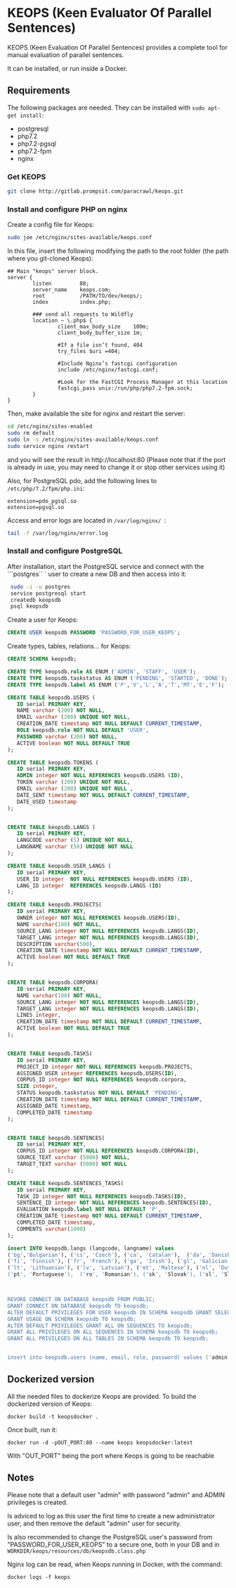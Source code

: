 # KEOPS (Keen Evaluator Of Parallel Sentences)

KEOPS (Keen Evaluation Of Parallel Sentences) provides a complete tool for manual evaluation of parallel sentences.

It can be installed, or run inside a Docker.

## Requirements ##

The following packages are needed.  They can be installed with ```sudo apt-get install```:

* postgresql
* php7.2
* php7.2-pgsql
* php7.2-fpm 
* nginx

### Get KEOPS ###

```bash
git clone http://gitlab.prompsit.com/paracrawl/keops.git
```

### Install and configure PHP on nginx ###

Create a config file for Keops:

```bash
sudo joe /etc/nginx/sites-available/keops.conf
```

In this file, insert the following modifying the path to the root folder
(the path where you git-cloned Keops):

```
## Main "keops" server block.
server {
        listen         80;
        server_name    keops.com;
        root           /PATH/TO/dev/keops/;
        index          index.php;

        ### send all requests to Wildfly
        location ~ \.php$ {
                client_max_body_size    100m;
                client_body_buffer_size 1m;

                #If a file isn’t found, 404
                try_files $uri =404; 

                #Include Nginx’s fastcgi configuration
                include /etc/nginx/fastcgi.conf;

                #Look for the FastCGI Process Manager at this location 
                fastcgi_pass unix:/run/php/php7.2-fpm.sock;
        }
}

 ```
 
 Then, make available the site for nginx and restart the server:

```bash
cd /etc/nginx/sites-enabled
sudo rm default
sudo ln -s /etc/nginx/sites-available/keops.conf
sudo service nginx restart
```

and you will see the result in http://localhost:80
(Please note that if the port is already in use, you may need to change it or stop other services using it)

Also, for PostgreSQL pdo, add the following lines to ``` /etc/php/7.2/fpm/php.ini ```:

```
extension=pdo_pgsql.so
extension=pgsql.so
```

Access and error logs are located in ```/var/log/nginx/ ```:

```bash
tail -f /var/log/nginx/error.log
```

### Install and configure PostgreSQL ###

After installation,  start the PostgreSQL service and connect with the ```postgres`` ` user to create a new DB and then access into it:

```bash
 sudo -i -u postgres
 service postgresql start
 createdb keopsdb
 psql keopsdb
 ```
 
 Create a user for Keops:
 
 ```sql
 CREATE USER keopsdb PASSWORD 'PASSWORD_FOR_USER_KEOPS';
 ```
 
 Create types, tables, relations... for Keops:
 
 ```sql
CREATE SCHEMA keopsdb;

CREATE TYPE keopsdb.role AS ENUM ('ADMIN', 'STAFF', 'USER');
CREATE TYPE keopsdb.taskstatus AS ENUM ('PENDING', 'STARTED', 'DONE');
CREATE TYPE keopsdb.label AS ENUM ('P','V','L','A','T','MT','E','F');

CREATE TABLE keopsdb.USERS (
    ID serial PRIMARY KEY,
    NAME varchar (200) NOT NULL,
    EMAIL varchar (200) UNIQUE NOT NULL,
    CREATION_DATE timestamp NOT NULL DEFAULT CURRENT_TIMESTAMP,
    ROLE keopsdb.role NOT NULL DEFAULT 'USER',
    PASSWORD varchar (200) NOT NULL,
    ACTIVE boolean NOT NULL DEFAULT TRUE
 );

CREATE TABLE keopsdb.TOKENS (
    ID serial PRIMARY KEY,
    ADMIN integer NOT NULL REFERENCES keopsdb.USERS (ID),
    TOKEN varchar (200) UNIQUE NOT NULL,
    EMAIL varchar (200) UNIQUE NOT NULL ,
    DATE_SENT timestamp NOT NULL DEFAULT CURRENT_TIMESTAMP,
    DATE_USED timestamp
);


CREATE TABLE keopsdb.LANGS (
    ID serial PRIMARY KEY,
    LANGCODE varchar (5) UNIQUE NOT NULL,
    LANGNAME varchar (50) UNIQUE NOT NULL
);

CREATE TABLE keopsdb.USER_LANGS (
    ID serial PRIMARY KEY,
    USER_ID integer  NOT NULL REFERENCES keopsdb.USERS (ID),
    LANG_ID integer  REFERENCES keopsdb.LANGS (ID)
);

CREATE TABLE keopsdb.PROJECTS(
    ID serial PRIMARY KEY,
    OWNER integer NOT NULL REFERENCES keopsdb.USERS(ID),
    NAME varchar(100) NOT NULL,
    SOURCE_LANG integer NOT NULL REFERENCES keopsdb.LANGS(ID),
    TARGET_LANG integer NOT NULL REFERENCES keopsdb.LANGS(ID),
    DESCRIPTION varchar(500),
    CREATION_DATE timestamp NOT NULL DEFAULT CURRENT_TIMESTAMP,
    ACTIVE boolean NOT NULL DEFAULT TRUE
);


CREATE TABLE keopsdb.CORPORA(
    ID serial PRIMARY KEY,
    NAME varchar(100) NOT NULL,
    SOURCE_LANG integer NOT NULL REFERENCES keopsdb.LANGS(ID),
    TARGET_LANG integer NOT NULL REFERENCES keopsdb.LANGS(ID),
    LINES integer,
    CREATION_DATE timestamp NOT NULL DEFAULT CURRENT_TIMESTAMP,
    ACTIVE boolean NOT NULL DEFAULT TRUE
);


CREATE TABLE keopsdb.TASKS(
    ID serial PRIMARY KEY,
    PROJECT_ID integer NOT NULL REFERENCES keopsdb.PROJECTS,
    ASSIGNED_USER integer REFERENCES keopsdb.USERS(ID),
    CORPUS_ID integer NOT NULL REFERENCES keopsdb.corpora,
    SIZE integer,
    STATUS keopsdb.taskstatus NOT NULL DEFAULT 'PENDING',
    CREATION_DATE timestamp NOT NULL DEFAULT CURRENT_TIMESTAMP,
    ASSIGNED_DATE timestamp,
    COMPLETED_DATE timestamp
);


CREATE TABLE keopsdb.SENTENCES(
    ID serial PRIMARY KEY,
    CORPUS_ID integer NOT NULL REFERENCES keopsdb.CORPORA(ID),
    SOURCE_TEXT varchar (5000) NOT NULL,
    TARGET_TEXT varchar (5000) NOT NULL
);

CREATE TABLE keopsdb.SENTENCES_TASKS(
    ID serial PRIMARY KEY,
    TASK_ID integer NOT NULL REFERENCES keopsdb.TASKS(ID),
    SENTENCE_ID integer NOT NULL REFERENCES keopsdb.SENTENCES(ID),
    EVALUATION keopsdb.label NOT NULL DEFAULT 'P',
    CREATION_DATE timestamp NOT NULL DEFAULT CURRENT_TIMESTAMP,
    COMPLETED_DATE timestamp,
    COMMENTS varchar(1000)
);

insert INTO keopsdb.langs (langcode, langname) values
('bg','Bulgarian'), ('cs', 'Czech'), ('ca', 'Catalan'),  ('da', 'Danish'), ('de', 'German'),  ('el', 'Greek'), ('en', 'English'), ('es', 'Spanish'), ('et', 'Estonian'),
('fi', 'Finnish'), ('fr', 'French'), ('ga', 'Irish'), ('gl', 'Galician'), ('hr', 'Croatian'), ('hu', 'Hungarian'), ('is', 'Icelandic'), ('it', 'Italian'),  
('lt', 'Lithuanian'), ('lv', 'Latvian'), ('mt', 'Maltese'), ('nl', 'Dutch'), ('nn', 'Norwegian - nynorsk'), ('no', 'Norwegian - bokmal), ('pl', 'Polish'), 
('pt', 'Portuguese'),  ('ro', 'Romanian'), ('sk', 'Slovak'), ('sl', 'Slovenian'), ('sv', 'Swedish');



REVOKE CONNECT ON DATABASE keopsdb FROM PUBLIC;
GRANT CONNECT ON DATABASE keopsdb TO keopsdb;
ALTER DEFAULT PRIVILEGES FOR USER keopsdb IN SCHEMA keopsdb GRANT SELECT, INSERT, UPDATE, DELETE ON TABLES TO keopsdb;
GRANT USAGE ON SCHEMA keopsdb TO keopsdb;
ALTER DEFAULT PRIVILEGES GRANT ALL ON SEQUENCES TO keopsdb;
GRANT ALL PRIVILEGES ON ALL SEQUENCES IN SCHEMA keopsdb TO keopsdb; 
GRANT ALL PRIVILEGES ON ALL TABLES IN SCHEMA keopsdb TO keopsdb;


insert into keopsdb.users (name, email, role, password) values ('admin', 'admin@admin.com', 'ADMIN', '$2y$10$dbba8ArdKTe9Uxt7rkGwKOrfX5EpI8SO2VheEnnfoYu4kmVFtQjW2');

```

## Dockerized version ##

All the needed files to dockerize Keops are provided. To build the dockerized version of Keops:

```
docker build -t keopsdocker .
```

Once built, run it:

```
docker run -d -pOUT_PORT:80 --name keops keopsdocker:latest
```

With "OUT_PORT" being the port where Keops is going to be reachable

## Notes ##

Please note that a default user "admin" with password "admin" and ADMIN privileges is created.

Is adviced to log as this user the first time to create a new administrator user, and then remove the default "admin" user for security.

Is also recommended to change the PostgreSQL user's password from "PASSWORD_FOR_USER_KEOPS" to a secure one, both in your DB and in ```WORKDIR/keops/resources/db/keopsdb.class.php```

Nginx log can be read, when Keops running in Docker, with the command:

``` 
docker logs -f keops
```
 